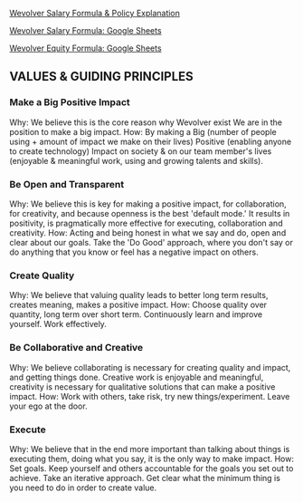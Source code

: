 [Wevolver Salary Formula & Policy Explanation](https://drive.google.com/open?id=1Jyq28ioyh4TukuVJbSqv_Lu_tJFfS0BstDULtrGDF3E)

[Wevolver Salary Formula: Google Sheets](https://drive.google.com/open?id=1kbKoeReCxFOMrux1ChZcCnT3WHjCuHwwfV1FubveibQ)

[Wevolver Equity Formula: Google Sheets](https://drive.google.com/open?id=1xI75dDFdybO26C6OC_huGPc73YX3UsurUL-pWg1gLzA)


## VALUES & GUIDING PRINCIPLES
### Make a Big Positive Impact
Why:
We believe this is the core reason why Wevolver exist
We are in the position to make a big impact.
How:
By making a Big (number of people using + amount of impact we make on their lives) Positive (enabling anyone to create technology) Impact on society & on our team member's lives (enjoyable & meaningful work, using and growing talents and skills).

### Be Open and Transparent
Why:
We believe this is key for making a positive impact, for collaboration, for creativity, and because openness is the best 'default mode.'
It results in positivity, is pragmatically more effective for executing, collaboration and creativity.
How:
Acting and being honest in what we say and do, open and clear about our goals.
Take the 'Do Good' approach, where you don't say or do anything that you know or feel has a negative impact on others.

### Create Quality
Why:
We believe that valuing quality leads to better long term results, creates meaning, makes a positive impact.
How:
Choose quality over quantity, long term over short term.
Continuously learn and improve yourself. Work effectively.

### Be Collaborative and Creative
Why:
We believe collaborating is necessary for creating quality and impact, and getting things done.
Creative work is enjoyable and meaningful, creativity is necessary for qualitative solutions that can make a positive impact.
How:
Work with others, take risk, try new things/experiment.
Leave your ego at the door.

### Execute
Why:
We believe that in the end more important than talking about things is executing them, doing what you say, it is the only way to make impact.
How:
Set goals.
Keep yourself and others accountable for the goals you set out to achieve.
Take an iterative approach.
Get clear what the minimum thing is you need to do in order to create value.
